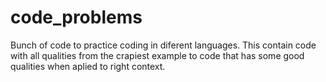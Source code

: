 # code_problems
Bunch of code to practice coding in diferent languages.
This contain code with all qualities from the crapiest example to code that has some good qualities
when aplied to right context.

